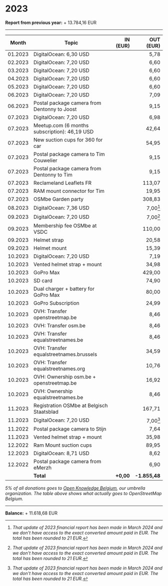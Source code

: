 # 2023

**Report from previous year:** + 13.784,16 EUR

---

| Month   | Topic                                               | IN (EUR)      | OUT (EUR)     |
| ------- | --------------------------------------------------- | ------------: | ------------: |
| 01.2023 | DigitalOcean: 6,30 USD                              |               |          5,78 |
| 02.2023 | DigitalOcean: 7,20 USD                              |               |          6,60 |
| 03.2023 | DigitalOcean: 7,20 USD                              |               |          6,60 |
| 04.2023 | DigitalOcean: 7,20 USD                              |               |          6,60 |
| 05.2023 | DigitalOcean: 7,20 USD                              |               |          6,60 |
| 06.2023 | DigitalOcean: 7,20 USD                              |               |          7,09 |
| 06.2023 | Postal package camera from Dentonny to Joost        |               |          9,15 |
| 07.2023 | DigitalOcean: 7,20 USD                              |               |          6,98 |
| 07.2023 | Meetup.com (6 months subscription): 46,19 USD       |               |         42,64 |
| 07.2023 | New suction cups for 360 for car                    |               |         54,95 |
| 07.2023 | Postal package camera to Tim Couwelier              |               |          9,15 |
| 07.2023 | Postal package camera from Dentonny to Tim          |               |          9,15 |
| 07.2023 | Reclameland Leaflets FR                             |               |        113,07 |
| 07.2023 | RAM mount connector for Tim                         |               |         19,95 |
| 07.2023 | OSMbe Garden party                                  |               |        308,83 |
| 08.2023 | DigitalOcean: 7,36 USD                              |               |      7,00[^1] |
| 09.2023 | DigitalOcean: 7,20 USD                              |               |      7,00[^1] |
| 09.2023 | Membership fee OSMbe at VSDC                        |               |        110,00 |
| 09.2023 | Helmet strap                                        |               |         20,58 |
| 09.2023 | Helmet mount                                        |               |         15,39 |
| 10.2023 | DigitalOcean: 7,20 USD                              |               |          7,19 |
| 10.2023 | Vented helmet strap + mount                         |               |         34,98 |
| 10.2023 | GoPro Max                                           |               |        429,00 |
| 10.2023 | SD card                                             |               |         74,90 |
| 10.2023 | Dual charger + battery for GoPro Max                |               |         80,00 |
| 10.2023 | GoPro Subscription                                  |               |         24,99 |
| 10.2023 | OVH: Transfer openstreetmap.be                      |               |          8,46 |
| 10.2023 | OVH: Transfer osm.be                                |               |          8,46 |
| 10.2023 | OVH: Transfer equalstreetnames.be                   |               |          8,46 |
| 10.2023 | OVH: Transfer equalstreetnames.brussels             |               |         34,59 |
| 10.2023 | OVH: Transfer equalstreetnames.org                  |               |         10,76 |
| 10.2023 | OVH: Ownership osm.be + openstreetmap.be            |               |         16,92 |
| 10.2023 | OVH: Ownership equalstreetnames.be                  |               |          8,46 |
| 11.2023 | Registration OSMbe at Belgisch Staatsblad           |               |        167,71 |
| 11.2023 | DigitalOcean: 7,20 USD                              |               |      7,00[^1] |
| 11.2022 | Postal package camera to Stijn                      |               |          7,64 |
| 11.2023 | Vented helmet strap + mount                         |               |         35,98 |
| 12.2022 | Ram Mount suction cups                              |               |         89,95 |
| 12.2023 | DigitalOcean: 8,71 USD                              |               |          8,62 |
| 12.2022 | Postal package camera from eMerzh                   |               |          6,90 |
|         | **Total**                                           | **+0,00**     | **-1.855,48** |

_5% of all donations goes to [Open Knowledge Belgium](https://openknowledge.be/), our umbrella organization.
The table above shows what actually goes to OpenStreetMap Belgium._

---

**Balance:** + 11.618,68 EUR

[^1]: *That update of 2023 financial report has been made in March 2024 and we don't have access to the exact converted amount paid in EUR. The total has been rounded to 21 EUR.*
